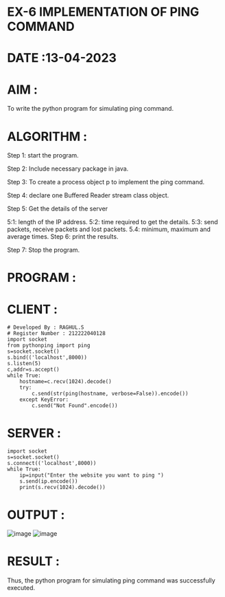 # EX-6 IMPLEMENTATION OF PING COMMAND
# DATE :13-04-2023

# AIM :
To write the python program for simulating ping command.

# ALGORITHM :

Step 1: start the program. 

Step 2: Include necessary package in java. 

Step 3: To create a process object p to implement the ping command. 

Step 4: declare one Buffered Reader stream class object. 

Step 5: Get the details of the server 

5:1: length of the IP address. 
5:2: time required to get the details. 
5:3: send packets, receive packets and lost packets. 
5.4: minimum, maximum and average times. 
Step 6: print the results. 

Step 7: Stop the program.

# PROGRAM :
# CLIENT :
```
# Developed By : RAGHUL.S
# Register Number : 212222040128
import socket
from pythonping import ping
s=socket.socket()
s.bind(('localhost',8000))
s.listen(5)
c,addr=s.accept()
while True:
    hostname=c.recv(1024).decode()
    try:
        c.send(str(ping(hostname, verbose=False)).encode())
    except KeyError:
        c.send("Not Found".encode())
 ```
# SERVER :
```
import socket
s=socket.socket()
s.connect(('localhost',8000))
while True:
    ip=input("Enter the website you want to ping ")
    s.send(ip.encode())
    print(s.recv(1024).decode())
```
# OUTPUT :
![image](https://github.com/Raghulshanmugam2004/EX-6/assets/119561118/10bb04da-7fe9-4c43-a789-c89398a0328b)
![image](https://github.com/Raghulshanmugam2004/EX-6/assets/119561118/d2308191-de8a-4e75-9cee-e393366db4ad)
# RESULT :
Thus, the python program for simulating ping command was successfully executed.

